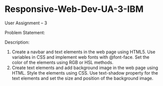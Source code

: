 # Responsive-Web-Dev-UA-3-IBM

User Assignment – 3

Problem Statement:

Description:

1.	Create a navbar and text elements in the web page using HTML5. Use variables in CSS and implement web fonts with @font-face. Set the color of the elements using RGB or HSL methods.
2.	Create text elements and add background image in the web page using HTML. Style the elements using CSS. Use text-shadow property for the text elements and set the size and position of the background image.
